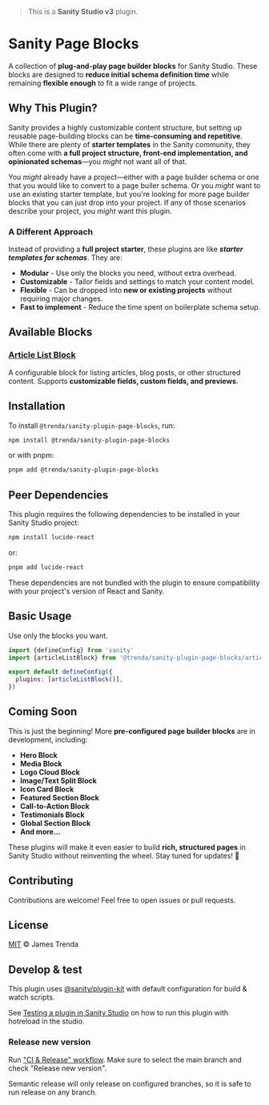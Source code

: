 > This is a **Sanity Studio v3** plugin.

# Sanity Page Blocks

A collection of **plug-and-play page builder blocks** for Sanity Studio. These blocks are designed to **reduce initial schema definition time** while remaining **flexible enough** to fit a wide range of projects.

## Why This Plugin?

Sanity provides a highly customizable content structure, but setting up reusable page-building blocks can be **time-consuming and repetitive**. While there are plenty of **starter templates** in the Sanity community, they often come with **a full project structure, front-end implementation, and opinionated schemas**—you _might_ not want all of that.

You _might_ already have a project—either with a page builder schema or one that you would like to convert to a page builer schema. Or you _might_ want to use an existing starter template, but you're looking for more page builder blocks that you can just drop into your project. If any of those scenarios describe your project, you _might_ want this plugin.

### A Different Approach

Instead of providing a **full project starter**, these plugins are like **_starter templates for schemas_**. They are:

- **Modular** - Use only the blocks you need, without extra overhead.
- **Customizable** - Tailor fields and settings to match your content model.
- **Flexible** - Can be dropped into **new or existing projects** without requiring major changes.
- **Fast to implement** - Reduce the time spent on boilerplate schema setup.

## Available Blocks

### [Article List Block](./src/article-list-block)

A configurable block for listing articles, blog posts, or other structured content. Supports **customizable fields, custom fields, and previews**.

## Installation

To install `@trenda/sanity-plugin-page-blocks`, run:

```sh
npm install @trenda/sanity-plugin-page-blocks
```

or with pnpm:

```sh
pnpm add @trenda/sanity-plugin-page-blocks
```

## Peer Dependencies

This plugin requires the following dependencies to be installed in your Sanity Studio project:

```sh
npm install lucide-react
```

or:

```sh
pnpm add lucide-react
```

These dependencies are not bundled with the plugin to ensure compatibility with your project's version of React and Sanity.

## Basic Usage

Use only the blocks you want.

```ts
import {defineConfig} from 'sanity'
import {articleListBlock} from '@trenda/sanity-plugin-page-blocks/article-list-block'

export default defineConfig({
  plugins: [articleListBlock()],
})
```

## Coming Soon

This is just the beginning! More **pre-configured page builder blocks** are in development, including:

- **Hero Block**
- **Media Block**
- **Logo Cloud Block**
- **Image/Text Split Block**
- **Icon Card Block**
- **Featured Section Block**
- **Call-to-Action Block**
- **Testimonials Block**
- **Global Section Block**
- **And more...**

These plugins will make it even easier to build **rich, structured pages** in Sanity Studio without reinventing the wheel. Stay tuned for updates! 🚀

## Contributing

Contributions are welcome! Feel free to open issues or pull requests.

## License

[MIT](LICENSE) © James Trenda

## Develop & test

This plugin uses [@sanity/plugin-kit](https://github.com/sanity-io/plugin-kit)
with default configuration for build & watch scripts.

See [Testing a plugin in Sanity Studio](https://github.com/sanity-io/plugin-kit#testing-a-plugin-in-sanity-studio)
on how to run this plugin with hotreload in the studio.

### Release new version

Run ["CI & Release" workflow](https://github.com/jamestrenda/sanity-plugin-page-blocks/actions/workflows/main.yml).
Make sure to select the main branch and check "Release new version".

Semantic release will only release on configured branches, so it is safe to run release on any branch.
